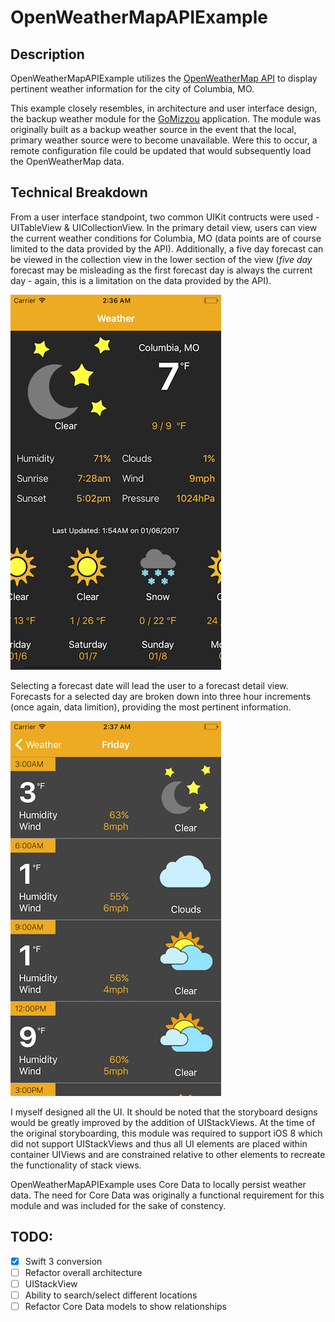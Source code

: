 # OpenWeatherMapAPIExample

## Description
OpenWeatherMapAPIExample utilizes the [OpenWeatherMap API](http://openweathermap.org/api) to display pertinent weather information for the city of Columbia, MO. 

This example closely resembles, in architecture and user interface design, the backup weather module for the [GoMizzou](https://itunes.apple.com/us/app/gomizzou/id386691187?mt=8) application. The module was originally built as a backup weather source in the event that the local, primary weather source were to become unavailable. Were this to occur, a remote configuration file could be updated that would subsequently load the OpenWeatherMap data.

## Technical Breakdown
From a user interface standpoint, two common UIKit contructs were used - UITableView & UICollectionView. In the primary detail view, users can view the current weather conditions for Columbia, MO (data points are of course limited to the data provided by the API). Additionally, a five day forecast can be viewed in the collection view in the lower section of the view (*five day* forecast may be misleading as the first forecast day is always the current day - again, this is a limitation on the data provided by the API).

![Primary weather and five day forecast](screenshots/primary_weather_and_five_day_forecast.png)

Selecting a forecast date will lead the user to a forecast detail view. Forecasts for a selected day are broken down into three hour increments (once again, data limition), providing the most pertinent information.

![Three hour forecast](screenshots/three_hour_forecast.png)

I myself designed all the UI. It should be noted that the storyboard designs would be greatly improved by the addition of UIStackViews. At the time of the original storyboarding, this module was required to support iOS 8 which did not support UIStackViews and thus all UI elements are placed within container UIViews and are constrained relative to other elements to recreate the functionality of stack views.

OpenWeatherMapAPIExample uses Core Data to locally persist weather data. The need for Core Data was originally a functional requirement for this module and was included for the sake of constency. 



## TODO:
- [x] Swift 3 conversion
- [ ] Refactor overall architecture
- [ ] UIStackView
- [ ] Ability to search/select different locations
- [ ] Refactor Core Data models to show relationships
